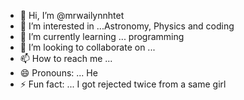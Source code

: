 - 👋 Hi, I’m @mrwailynnhtet
- 👀 I’m interested in ...Astronomy, Physics and coding
- 🌱 I’m currently learning ... programming
- 💞️ I’m looking to collaborate on ...
- 📫 How to reach me ... 
- 😄 Pronouns: ... He
- ⚡ Fun fact: ... I got rejected twice from a same girl

<!---
mrwailynnhtet/mrwailynnhtet is a ✨ special ✨ repository because its `README.md` (this file) appears on your GitHub profile.
You can click the Preview link to take a look at your changes.
--->
